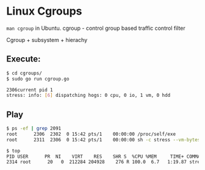 # Linux Cgroups

`man cgroup` in Ubuntu.
cgroup - control group based traffic control filter

Cgroup + subsystem + hierachy

## Execute:

```sh
$ cd cgroups/
$ sudo go run cgroup.go
```
```sh
2306current pid 1
stress: info: [6] dispatching hogs: 0 cpu, 0 io, 1 vm, 0 hdd
```

## Play

```sh
$ ps -ef | grep 2091
root      2306  2302  0 15:42 pts/1    00:00:00 /proc/self/exe
root      2311  2306  0 15:42 pts/1    00:00:00 sh -c stress --vm-bytes 200m --vm-keep -m 1
```
```sh
$ top
PID USER      PR  NI    VIRT    RES    SHR S  %CPU %MEM     TIME+ COMMAND
2314 root      20   0  212284 204928    276 R 100.0  6.7   1:19.87 stress --vm-bytes 200m --vm-keep -m 1 
```
